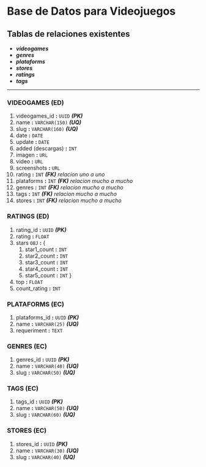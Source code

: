 # Base de Datos para Videojuegos

## Tablas de relaciones existentes

- **_videogames_**
- **_genres_**
- **_plataforms_**
- **_stores_**
- **_ratings_**
- **_tags_**

---

### VIDEOGAMES **(ED)**

1. videogames_id **:** `UUID` **_(PK)_**
1. name **:** `VARCHAR(150)` **_(UQ)_**
1. slug **:** `VARCHAR(160)` **_(UQ)_**
1. date **:** `DATE`
1. update **:** `DATE`
1. added (descargas) **:** `INT`
1. imagen **:** `URL`
1. video **:** `URL`
1. screenshots **:** `URL`
1. rating **:** `INT` **_(FK)_** _relacion uno a uno_
1. plataforms **:** `INT` **_(FK)_** _relacion mucho a mucho_
1. genres **:** `INT`  **_(FK)_** _relacion mucho a mucho_
1. tags **:** `INT` **_(FK)_** _relacion mucho a mucho_
1. stores **:** `INT` **_(FK)_** _relacion mucho a mucho_

### RATINGS **(ED)**

1. rating_id **:** `UUID` **_(PK)_**
1. rating **:** `FLOAT`
1. stars `OBJ` **:** {
    1. star1_count **:** `INT`
    1. star2_count **:** `INT`
    1. star3_count **:** `INT`
    1. star4_count **:** `INT`
    1. star5_count **:** `INT`
}
1. top **:** `FLOAT`
1. count_rating **:** `INT`

### PLATAFORMS **(EC)**

1. plataforms_id **:** `UUID` **_(PK)_**
1. name **:** `VARCHAR(25)` **_(UQ)_**
1. requeriment **:** `TEXT`

### GENRES **(EC)**

1. genres_id **:** `UUID` **_(PK)_**
1. name **:** `VARCHAR(40)` **_(UQ)_**
1. slug **:** `VARCHAR(50)` **_(UQ)_**

### TAGS **(EC)**

1. tags_id **:** `UUID` **_(PK)_**
1. name **:** `VARCHAR(50)` **_(UQ)_**
1. slug **:** `VARCHAR(60)` **_(UQ)_**

### STORES **(EC)**

1. stores_id **:** `UUID` **_(PK)_**
1. name **:** `VARCHAR(30)` **_(UQ)_**
1. slug **:** `VARCHAR(40)` **_(UQ)_**
